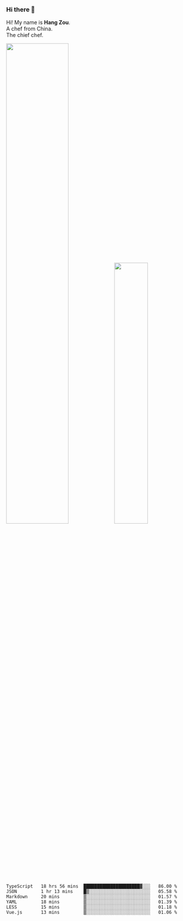 ### Hi there 👋

Hi! My name is **Hang Zou**.  
A chef from China.  
The chief chef.

<img align="" width="57.5%" src="https://github-readme-stats.vercel.app/api?username=zouhangwithsweet&hide_title=true&hide_border=true&show_icons=true&include_all_commits=true&line_height=21" /><img align="" width="42.4%" src="https://github-readme-stats.vercel.app/api/top-langs/?username=zouhangwithsweet&hide_title=true&hide_border=true&layout=compact" />

<!--START_SECTION:waka-->

```text
TypeScript   18 hrs 56 mins  █████████████████████▓░░░   86.00 %
JSON         1 hr 13 mins    █▒░░░░░░░░░░░░░░░░░░░░░░░   05.58 %
Markdown     20 mins         ▒░░░░░░░░░░░░░░░░░░░░░░░░   01.57 %
YAML         18 mins         ▒░░░░░░░░░░░░░░░░░░░░░░░░   01.39 %
LESS         15 mins         ▒░░░░░░░░░░░░░░░░░░░░░░░░   01.18 %
Vue.js       13 mins         ▒░░░░░░░░░░░░░░░░░░░░░░░░   01.06 %
```

<!--END_SECTION:waka-->
